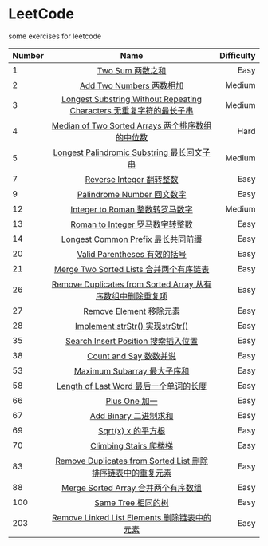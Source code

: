 # LeetCode
some exercises for leetcode

| Number | Name | Difficulty | 
| ------------- |:-------------:| -----:| 
| 1 | [Two Sum 两数之和](https://github.com/kaisa911/LeetCode/blob/master/TwoSum.js) | Easy | 
| 2 | [Add Two Numbers 两数相加](https://github.com/kaisa911/LeetCode/blob/master/AddTwoNumbers.js) | Medium | 
| 3 | [Longest Substring Without Repeating Characters 无重复字符的最长子串](https://github.com/kaisa911/LeetCode/blob/master/LongestSubstringWithoutRepeatingCharacters%20.js) | Medium |
| 4 | [Median of Two Sorted Arrays 两个排序数组的中位数](https://github.com/kaisa911/LeetCode/blob/master/MedianofTwoSortedArrays.js) | Hard | 
| 5 | [Longest Palindromic Substring 最长回文子串](https://github.com/kaisa911/LeetCode/blob/master/LongestPalindromicSubstring.js) | Medium | 
| 7 | [Reverse Integer 翻转整数](https://github.com/kaisa911/LeetCode/blob/master/ReverseInteger.js) | Easy | 
| 9 | [Palindrome Number 回文数字](https://github.com/kaisa911/LeetCode/blob/master/PalindromeNumber.js) | Easy | 
| 12 | [Integer to Roman 整数转罗马数字](https://github.com/kaisa911/LeetCode/blob/master/IntegertoRoman.js) | Medium | 
| 13 | [Roman to Integer 罗马数字转整数](https://github.com/kaisa911/LeetCode/blob/master/RomantoInteger.js) | Easy | 
| 14 | [Longest Common Prefix 最长共同前缀](https://github.com/kaisa911/LeetCode/blob/master/LongestCommonPrefix.js) | Easy | 
| 20 | [Valid Parentheses 有效的括号](https://github.com/kaisa911/LeetCode/blob/master/ValidParentheses.js) | Easy | 
| 21 | [Merge Two Sorted Lists 合并两个有序链表](https://github.com/kaisa911/LeetCode/blob/master/MergeTwoSortedLists.js) | Easy | 
| 26 | [Remove Duplicates from Sorted Array 从有序数组中删除重复项](https://github.com/kaisa911/LeetCode/blob/master/RemoveDuplicatesfromSortedArray.js) | Easy |
| 27 | [Remove Element 移除元素](https://github.com/kaisa911/LeetCode/blob/master/RemoveElement.js) | Easy |
| 28 | [Implement strStr() 实现strStr()](https://github.com/kaisa911/LeetCode/blob/master/ImplementstrStr().js) | Easy | 
| 35 | [Search Insert Position 搜索插入位置](https://github.com/kaisa911/LeetCode/blob/master/SearchInsertPosition.js) | Easy | 
| 38 | [Count and Say 数数并说](https://github.com/kaisa911/LeetCode/blob/master/CountandSay.js) | Easy | 
| 53 | [Maximum Subarray 最大子序和](https://github.com/kaisa911/LeetCode/blob/master/MaximumSubarray.js) | Easy | 
| 58 | [Length of Last Word 最后一个单词的长度](https://github.com/kaisa911/LeetCode/blob/master/LengthofLastWord.js) | Easy |
| 66 | [Plus One 加一](https://github.com/kaisa911/LeetCode/blob/master/PlusOne.js) | Easy | 
| 67 | [Add Binary 二进制求和](https://github.com/kaisa911/LeetCode/blob/master/AddBinary.js) | Easy | 
| 69 | [Sqrt(x) x 的平方根](https://github.com/kaisa911/LeetCode/blob/master/Sqrt(x).js) | Easy | 
| 70 | [Climbing Stairs 爬楼梯](https://github.com/kaisa911/LeetCode/blob/master/ClimbingStairs.js) | Easy |
| 83 | [Remove Duplicates from Sorted List 删除排序链表中的重复元素](https://github.com/kaisa911/LeetCode/blob/master/RemoveDuplicatesfromSortedList.js) | Easy |
| 88 | [Merge Sorted Array 合并两个有序数组](https://github.com/kaisa911/LeetCode/blob/master/MergeSortedArray.js) | Easy |
| 100 | [Same Tree 相同的树](https://github.com/kaisa911/LeetCode/blob/master/SameTree.js) | Easy |
| 203 | [Remove Linked List Elements 删除链表中的元素](https://github.com/kaisa911/LeetCode/blob/master/RemoveLinkedListElements.js) | Easy |